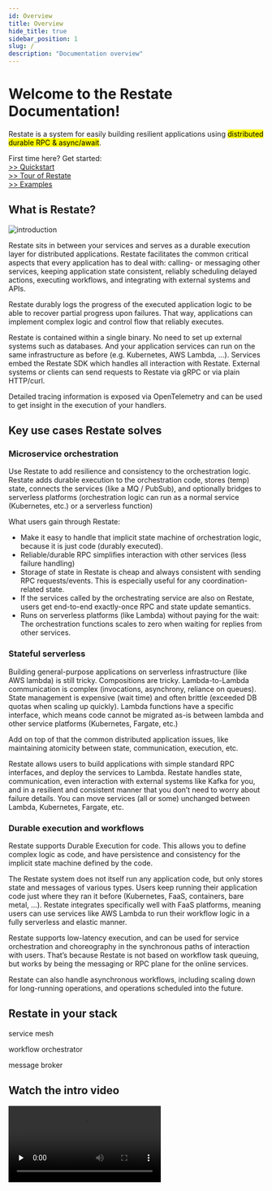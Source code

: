 ```yaml
---
id: Overview
title: Overview
hide_title: true
sidebar_position: 1
slug: /
description: "Documentation overview"
---
```

<div id="container">
<h1> Welcome to the Restate Documentation!</h1>
</div>
<div id="container">
<p>Restate is a system for easily building resilient applications using <mark>distributed durable RPC & async/await</mark>.</p>
</div>



<div id="container">
First time here? Get started:
</div>
<div id="container">
<div id="overviewButtonDiv"><a id="quickstartButton" class="overviewButton btn btn-primary btn-lg px-4 mb-2" href="/quickstart" role="button">>> Quickstart</a></div>
<div id="overviewButtonDiv"><a id="tourButton" class="overviewButton btn btn-primary btn-lg px-4 mb-2" href="/tour" role="button">>> Tour of Restate</a></div>
<div id="overviewButtonDiv"><a id="examplesButton" class="overviewButton btn btn-primary btn-lg px-4 mb-2" href="/examples" role="button">>> Examples</a></div>
</div>


## What is Restate?

![introduction](/img/intro_diagram.jpg)

Restate sits in between your services and serves as a durable execution layer for distributed applications. Restate facilitates the common critical aspects that every application has to deal with: calling- or messaging other services, keeping application state consistent, reliably scheduling delayed actions, executing workflows, and integrating with external systems and APIs. 

Restate durably logs the progress of the executed application logic to be able to recover partial progress upon failures. That way, applications can implement complex logic and control flow that reliably executes. 

Restate is contained within a single binary. No need to set up external systems such as databases.
And your application services can run on the same infrastructure as before (e.g. Kubernetes, AWS Lambda, ...).
Services embed the Restate SDK which handles all interaction with Restate. 
External systems or clients can send requests to Restate via gRPC or via plain HTTP/curl.

Detailed tracing information is exposed via OpenTelemetry and can be used to get insight in the execution of your handlers.


## Key use cases Restate solves


### Microservice orchestration
Use Restate to add resilience and consistency to the orchestration logic. Restate adds durable execution to the orchestration code, stores (temp) state, connects the services (like a MQ / PubSub), and optionally bridges to serverless platforms (orchestration logic can run as a normal service (Kubernetes, etc.) or a serverless function)

What users gain through Restate:

- Make it easy to handle that implicit state machine of orchestration logic, because it is just code (durably executed).
- Reliable/durable RPC simplifies interaction with other services (less failure handling)
- Storage of state in Restate is cheap and always consistent with sending RPC requests/events. This is especially useful for any coordination-related state.
- If the services called by the orchestrating service are also on Restate, users get end-to-end exactly-once RPC and state update semantics.
- Runs on serverless platforms (like Lambda) without paying for the wait: The orchestration functions scales to zero when waiting for replies from other services.


### Stateful serverless

Building general-purpose applications on serverless infrastructure (like AWS lambda) is still tricky.
Compositions are tricky. Lambda-to-Lambda communication is complex (invocations, asynchrony, reliance on queues).
State management is expensive (wait time) and often brittle (exceeded DB quotas when scaling up quickly).
Lambda functions have a specific interface, which means code cannot be migrated as-is between lambda and other service platforms (Kubernetes, Fargate, etc.)

Add on top of that the common distributed application issues, like maintaining atomicity between state, communication, execution, etc.

Restate allows users to build applications with simple standard RPC interfaces, and deploy the services to Lambda. Restate handles state, communication, even interaction with external systems like Kafka for you, and in a resilient and consistent manner that you don’t need to worry about failure details. You can move services (all or some) unchanged between Lambda, Kubernetes, Fargate, etc.


### Durable execution and workflows 

Restate supports Durable Execution for code. This allows you to define complex logic as code, and have persistence and consistency for the implicit state machine defined by the code.

The Restate system does not itself run any application code, but only stores state and messages of various types. Users keep running their application code just where they ran it before (Kubernetes, FaaS, containers, bare metal, …).
Restate integrates specifically well with FaaS platforms, meaning users can use services like AWS Lambda to run their workflow logic in a fully serverless and elastic manner.

Restate supports low-latency execution, and can be used for service orchestration and choreography in the synchronous paths of interaction with users. That’s because Restate is not based on workflow task queuing, but works by being the messaging or RPC plane for the online services.

Restate can also handle asynchronous workflows, including scaling down for long-running operations, and operations scheduled into the future.


## Restate in your stack

service mesh

workflow orchestrator


message broker


## Watch the intro video
<div id="container">
<section id="videosection" class="section section-sm bg-light">
<div class="container col-lg-9 col-xl-9">
<div class="videocontainer">
<video id="intro_video" controls preload="none" >
<source src="img/video.mp4" type="video/mp4"/>
Your browser does not support the video tag.
</video>
</div>
</div>
</section>
</div>